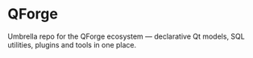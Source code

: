 # QForge
Umbrella repo for the QForge ecosystem — declarative Qt models, SQL utilities, plugins and tools in one place.

